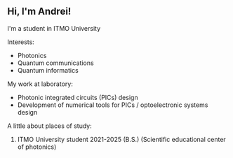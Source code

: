 ## Hi, I'm Andrei!

I'm a student in ITMO University

Interests:

- Photonics
- Quantum communications
- Quantum informatics

My work at laboratory:

- Photonic integrated circuits (PICs) design  
- Development of numerical tools for PICs / optoelectronic systems design

A little about places of study:

1. ITMO University student 2021-2025 (B.S.)
   (Scientific educational center of photonics)


